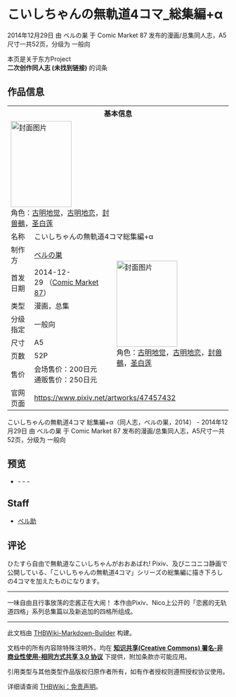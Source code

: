 # こいしちゃんの無軌道4コマ_総集編+α

<!-- source html: G:\repos\THBWiki-Markdown-Builder\THBWikiMarkdown\Temp\main\9\92\ns0%3A%E3%81%93%E3%81%84%E3%81%97%E3%81%A1%E3%82%83%E3%82%93%E3%81%AE%E7%84%A1%E8%BB%8C%E9%81%934%E3%82%B3%E3%83%9E_%E7%B7%8F%E9%9B%86%E7%B7%A8%2B%CE%B1.html -->

2014年12月29日 由 ベルの巣 于 Comic Market 87 发布的漫画/总集同人志，A5尺寸一共52页，分级为 一般向

本页是关于东方Project  
 **二次创作同人志 (未找到链接)** 的词条

## 作品信息

<table><tbody><tr><th colspan="3">基本信息</th></tr><tr><td class="cover-artwork-mobile" colspan="2"><a href="./文件-こいしちゃんの無軌道4コマ_総集編+α封面.png.md" class="image" title="封面图片"><img alt="封面图片" src="https://upload.thwiki.cc/thumb/4/42/%E3%81%93%E3%81%84%E3%81%97%E3%81%A1%E3%82%83%E3%82%93%E3%81%AE%E7%84%A1%E8%BB%8C%E9%81%934%E3%82%B3%E3%83%9E_%E7%B7%8F%E9%9B%86%E7%B7%A8%2B%CE%B1%E5%B0%81%E9%9D%A2.png/138px-%E3%81%93%E3%81%84%E3%81%97%E3%81%A1%E3%82%83%E3%82%93%E3%81%AE%E7%84%A1%E8%BB%8C%E9%81%934%E3%82%B3%E3%83%9E_%E7%B7%8F%E9%9B%86%E7%B7%A8%2B%CE%B1%E5%B0%81%E9%9D%A2.png" decoding="async" loading="lazy" width="138" height="196" srcset="https://upload.thwiki.cc/thumb/4/42/%E3%81%93%E3%81%84%E3%81%97%E3%81%A1%E3%82%83%E3%82%93%E3%81%AE%E7%84%A1%E8%BB%8C%E9%81%934%E3%82%B3%E3%83%9E_%E7%B7%8F%E9%9B%86%E7%B7%A8%2B%CE%B1%E5%B0%81%E9%9D%A2.png/207px-%E3%81%93%E3%81%84%E3%81%97%E3%81%A1%E3%82%83%E3%82%93%E3%81%AE%E7%84%A1%E8%BB%8C%E9%81%934%E3%82%B3%E3%83%9E_%E7%B7%8F%E9%9B%86%E7%B7%A8%2B%CE%B1%E5%B0%81%E9%9D%A2.png 1.5x, https://upload.thwiki.cc/thumb/4/42/%E3%81%93%E3%81%84%E3%81%97%E3%81%A1%E3%82%83%E3%82%93%E3%81%AE%E7%84%A1%E8%BB%8C%E9%81%934%E3%82%B3%E3%83%9E_%E7%B7%8F%E9%9B%86%E7%B7%A8%2B%CE%B1%E5%B0%81%E9%9D%A2.png/276px-%E3%81%93%E3%81%84%E3%81%97%E3%81%A1%E3%82%83%E3%82%93%E3%81%AE%E7%84%A1%E8%BB%8C%E9%81%934%E3%82%B3%E3%83%9E_%E7%B7%8F%E9%9B%86%E7%B7%A8%2B%CE%B1%E5%B0%81%E9%9D%A2.png 2x" data-file-width="714" data-file-height="1013"></a><div class="cover-char">角色：<a href="./古明地觉.md" title="古明地觉">古明地觉</a>，<a href="./古明地恋.md" title="古明地恋">古明地恋</a>，<a href="./封兽鵺.md" title="封兽鵺">封兽鵺</a>，<a href="./圣白莲.md" title="圣白莲">圣白莲</a></div></td>
</tr><tr><td class="label">名称</td><td colspan="2"> こいしちゃんの無軌道4コマ総集編+α </td></tr><tr><td class="label">制作方</td><td><a href="./ベルの巣.md" title="ベルの巣">ベルの巣</a></td><td class="cover-artwork" rowspan="7" style="min-width:196px;"><a href="./文件-こいしちゃんの無軌道4コマ_総集編+α封面.png.md" class="image" title="封面图片"><img alt="封面图片" src="https://upload.thwiki.cc/thumb/4/42/%E3%81%93%E3%81%84%E3%81%97%E3%81%A1%E3%82%83%E3%82%93%E3%81%AE%E7%84%A1%E8%BB%8C%E9%81%934%E3%82%B3%E3%83%9E_%E7%B7%8F%E9%9B%86%E7%B7%A8%2B%CE%B1%E5%B0%81%E9%9D%A2.png/138px-%E3%81%93%E3%81%84%E3%81%97%E3%81%A1%E3%82%83%E3%82%93%E3%81%AE%E7%84%A1%E8%BB%8C%E9%81%934%E3%82%B3%E3%83%9E_%E7%B7%8F%E9%9B%86%E7%B7%A8%2B%CE%B1%E5%B0%81%E9%9D%A2.png" decoding="async" loading="lazy" width="138" height="196" srcset="https://upload.thwiki.cc/thumb/4/42/%E3%81%93%E3%81%84%E3%81%97%E3%81%A1%E3%82%83%E3%82%93%E3%81%AE%E7%84%A1%E8%BB%8C%E9%81%934%E3%82%B3%E3%83%9E_%E7%B7%8F%E9%9B%86%E7%B7%A8%2B%CE%B1%E5%B0%81%E9%9D%A2.png/207px-%E3%81%93%E3%81%84%E3%81%97%E3%81%A1%E3%82%83%E3%82%93%E3%81%AE%E7%84%A1%E8%BB%8C%E9%81%934%E3%82%B3%E3%83%9E_%E7%B7%8F%E9%9B%86%E7%B7%A8%2B%CE%B1%E5%B0%81%E9%9D%A2.png 1.5x, https://upload.thwiki.cc/thumb/4/42/%E3%81%93%E3%81%84%E3%81%97%E3%81%A1%E3%82%83%E3%82%93%E3%81%AE%E7%84%A1%E8%BB%8C%E9%81%934%E3%82%B3%E3%83%9E_%E7%B7%8F%E9%9B%86%E7%B7%A8%2B%CE%B1%E5%B0%81%E9%9D%A2.png/276px-%E3%81%93%E3%81%84%E3%81%97%E3%81%A1%E3%82%83%E3%82%93%E3%81%AE%E7%84%A1%E8%BB%8C%E9%81%934%E3%82%B3%E3%83%9E_%E7%B7%8F%E9%9B%86%E7%B7%A8%2B%CE%B1%E5%B0%81%E9%9D%A2.png 2x" data-file-width="714" data-file-height="1013"></a><div class="cover-char">角色：<a href="./古明地觉.md" title="古明地觉">古明地觉</a>，<a href="./古明地恋.md" title="古明地恋">古明地恋</a>，<a href="./封兽鵺.md" title="封兽鵺">封兽鵺</a>，<a href="./圣白莲.md" title="圣白莲">圣白莲</a></div></td>
</tr><tr><td class="label">首发日期</td><td>2014-12-29&#160;（<a href="/展会作品列表?e=Comic+Market%2387">Comic Market 87</a>）</td></tr><tr><td class="label">类型</td><td>漫画，总集</td></tr><tr><td class="label">分级指定</td><td>一般向</td></tr><tr><td class="label">尺寸</td><td>A5</td></tr><tr><td class="label">页数</td><td>52P</td></tr><tr><td class="label">售价</td><td>会场售价：200日元<br>通贩售价：250日元</td></tr>
<tr><td class="label">官网页面</td><td colspan="2"><a rel="nofollow" class="external free" href="https://www.pixiv.net/artworks/47457432">https://www.pixiv.net/artworks/47457432</a></td></tr></tbody></table>

こいしちゃんの無軌道4コマ 総集編+α（同人志，ベルの巣，2014） - 2014年12月29日 由 ベルの巣 于 Comic Market 87 发布的漫画/总集同人志，A5尺寸一共52页，分级为 一般向

## 预览
- [](./文件-こいしちゃんの無軌道4コマ_総集編+α预览图1.jpg.md)- [](./文件-こいしちゃんの無軌道4コマ_総集編+α预览图2.jpg.md)- [](./文件-こいしちゃんの無軌道4コマ_総集編+α预览图3.jpg.md)- [](./文件-こいしちゃんの無軌道4コマ_総集編+α预览图4.jpg.md)


## Staff
- [ベル助](./ベル助（视频）.md)


## 评论
  
ひたすら自由で無軌道なこいしちゃんがおおあばれ!
Pixiv、及びニコニコ静画で公開している、「こいしちゃんの無軌道4コマ」シリーズの総集編に描き下ろしの4コマを加えたものになります。
  

___

  
一味自由且行事放荡的恋酱正在大闹！
本作由Pixiv、Nico上公开的「恋酱的无轨道四格」系列总集篇以及新追加的四格所组成。
  





---

此文档由 [THBWiki-Markdown-Builder](https://github.com/Delsin-Yu/THBWiki-Markdown-Builder) 构建。

文档中的所有内容除特殊注明外，均在 [**知识共享(Creative Commons) 署名-非商业性使用-相同方式共享 3.0 协议**](https://creativecommons.org/licenses/by-sa/3.0/deed.zh-hans) 下提供，附加条款亦可能应用。

引用类型与其他类型作品版权归原作者所有，如有作者授权则遵照授权协议使用。

详细请查阅 [THBWiki：免责声明](https://thbwiki.cc/THBWiki:%E5%85%8D%E8%B4%A3%E5%A3%B0%E6%98%8E)。

